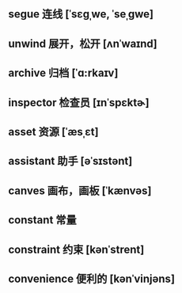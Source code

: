 ## segue  连线   [ˈsɛɡˌwe, ˈseˌɡwe]
## unwind 展开，松开  [ʌnˈwaɪnd]
## archive 归档 [ˈɑ:rkaɪv]
## inspector 检查员  [ɪnˈspɛktɚ]
## asset  资源 [ˈæsˌɛt] 
## assistant  助手  [əˈsɪstənt]
## canves  画布，画板 [ˈkænvəs]
## constant 常量
## constraint  约束 [kənˈstrent]
## convenience  便利的 [kənˈvinjəns]
